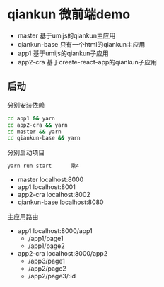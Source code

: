 # qiankun 微前端demo

- master 基于umijs的qiankun主应用
- qiankun-base 只有一个html的qiankun主应用
- app1 基于umijs的qiankun子应用
- app2-cra 基于create-react-app的qiankun子应用

## 启动

分别安装依赖

```sh
cd app1 && yarn
cd app2-cra && yarn
cd master && yarn
cd qiankun-base && yarn
```

分别启动项目

```sh
yarn run start      乘4
```

- master localhost:8000
- app1 localhost:8001
- app2-cra localhost:8002
- qiankun-base localhost:8080

主应用路由

- app1 localhost:8000/app1
  - /app1/page1
  - /app1/page2
- app2-cra localhost:8000/app2
  - /app3/page1
  - /app2/page2
  - /app2/page3/:id

